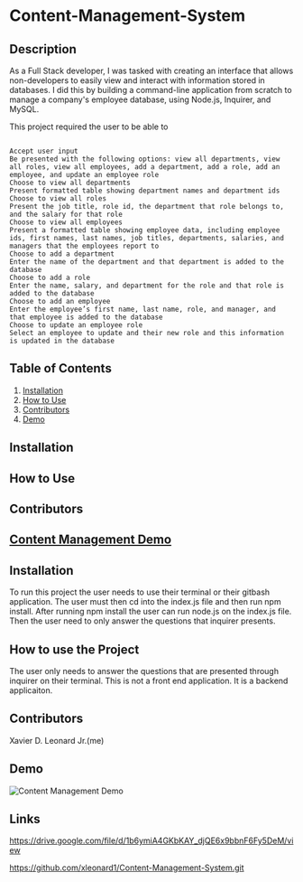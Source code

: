 # Content-Management-System


## Description

As a Full Stack developer, I was tasked with creating an interface that allows non-developers to easily view and interact with information stored in databases. I did this by building a command-line application from scratch to manage a company's employee database, using Node.js, Inquirer, and MySQL.

This project required the user to be able to
```

Accept user input
Be presented with the following options: view all departments, view all roles, view all employees, add a department, add a role, add an employee, and update an employee role
Choose to view all departments
Present formatted table showing department names and department ids
Choose to view all roles
Present the job title, role id, the department that role belongs to, and the salary for that role
Choose to view all employees
Present a formatted table showing employee data, including employee ids, first names, last names, job titles, departments, salaries, and managers that the employees report to
Choose to add a department
Enter the name of the department and that department is added to the database
Choose to add a role
Enter the name, salary, and department for the role and that role is added to the database
Choose to add an employee
Enter the employee’s first name, last name, role, and manager, and that employee is added to the database
Choose to update an employee role
Select an employee to update and their new role and this information is updated in the database 
```

## Table of Contents



1. [Installation](#Installation)
2. [How to Use](#HowTo)
3. [Contributors](#Contributors)
4. [Demo](#Demo)


## Installation
## How to Use
## Contributors
## [Content Management Demo](resources/contentManagement.gif) 


## Installation

To run this project the user needs to use their terminal or their gitbash application. The user must then cd into the index.js file and then run npm install.
After running npm install the user can run node.js on the index.js file. Then the user need to only answer the questions that inquirer presents. 

## How to use the Project

The user only needs to answer the questions that are presented through inquirer on their terminal. This is not a front end application. It is a backend applicaiton. 

## Contributors

Xavier D. Leonard Jr.(me)

## Demo

![Content Management Demo](resources/contentManagement.gif)

## Links

https://drive.google.com/file/d/1b6ymiA4GKbKAY_djQE6x9bbnF6Fy5DeM/view

https://github.com/xleonard1/Content-Management-System.git



